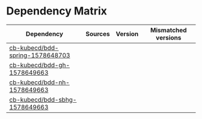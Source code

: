# Dependency Matrix

Dependency | Sources | Version | Mismatched versions
---------- | ------- | ------- | -------------------
[cb-kubecd/bdd-spring-1578648703](https://github.com/cb-kubecd/bdd-spring-1578648703.git) |  | []() | 
[cb-kubecd/bdd-gh-1578649663](https://github.com/cb-kubecd/bdd-gh-1578649663.git) |  | []() | 
[cb-kubecd/bdd-nh-1578649663](https://github.com/cb-kubecd/bdd-nh-1578649663.git) |  | []() | 
[cb-kubecd/bdd-sbhg-1578649663](https://github.com/cb-kubecd/bdd-sbhg-1578649663.git) |  | []() | 
